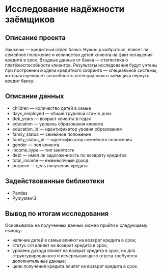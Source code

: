 # Исследование надёжности заёмщиков

## Описание проекта

Заказчик — кредитный отдел банка. Нужно разобраться, влияет ли семейное положение и количество детей клиента на факт погашения кредита в срок. Входные данные от банка — статистика о платёжеспособности клиентов.
Результаты исследования будут учтены при построении модели кредитного скоринга — специальной системы, которая оценивает способность потенциального заёмщика вернуть кредит банку.

## Описание данных

- children — количество детей в семье
- days_employed — общий трудовой стаж в днях
- dob_years — возраст клиента в годах
- education — уровень образования клиента
- education_id — идентификатор уровня образования
- family_status — семейное положение
- family_status_id — идентификатор семейного положения
- gender — пол клиента
- income_type — тип занятости
- debt — имел ли задолженность по возврату кредитов
- total_income — ежемесячный доход
- purpose — цель получения кредита

## Задействованные библиотеки
- Pandas
- Pymystem3

## Вывод по итогам исследования
Основываясь на полученных данных можно прийти к следующему выводу: 
* наличие детей в семье влияют на возврат кредита в срок;
* статус с/п влияет на возврат кредита в срок;
* уровень дохода влияет на возврат кредита в срок, но для структурированного и исчерпывающего ответа требуются дополнительные данные;
* цели получения кредита влияет на возврат кредита в срок.
